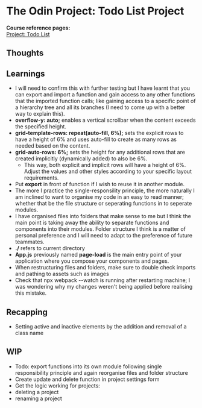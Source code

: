 # The Odin Project: Todo List Project

**Course reference pages:** \
[Project: Todo List](https://www.theodinproject.com/lessons/node-path-javascript-todo-list)

## Thoughts

## Learnings
- I will need to confirm this with further testing but I have learnt that you can export and import a function
and gain access to any other functions that the imported function calls; like gaining access to a specific point
of a hierarchy tree and all its branches (I need to come up with a better way to explain this).
- **overflow-y: auto;** enables a vertical scrollbar when the content exceeds the specified height.
- **grid-template-rows: repeat(auto-fill, 6%);** sets the explicit rows to have a height of 6% and uses auto-fill to create as many rows as needed based on the content.
- **grid-auto-rows: 6%;** sets the height for any additional rows that are created implicitly (dynamically added) to also be 6%.
  - This way, both explicit and implicit rows will have a height of 6%. Adjust the values and other styles according to your specific layout requirements.
- Put **export** in front of function if I wish to reuse it in another module.
- The more I practice the single-responsility principle, the more naturally I am inclined to want to organise my code in an easy to read manner; whether that be the file structure or seperating functions in to seperate modules.
- I have organised files into folders that make sense to me but I think the main point is taking away the ability to separate functions and components into their modules. Folder structure I think is a matter of personal preference and I will need to adapt to the preference of future teammates.
- **./** refers to current directory
- **App.js** previously named **page-load** is the main entry point of your application where you compose your components and pages.
- When restructuring files and folders, make sure to double check imports and pathing to assets such as images
- Check that npx webpack --watch is running after restarting machine; I was wondering why my changes weren't being applied before realising this mistake.


## Recapping
- Setting active and inactive elements by the addition and removal of a class name

## WIP
- Todo: export functions into its own module following single responsibility principle and again reorganise files and folder structure
- Create update and delete function in project settings form
- Get the logic working for projects:
- deleting a project
- renaming a project